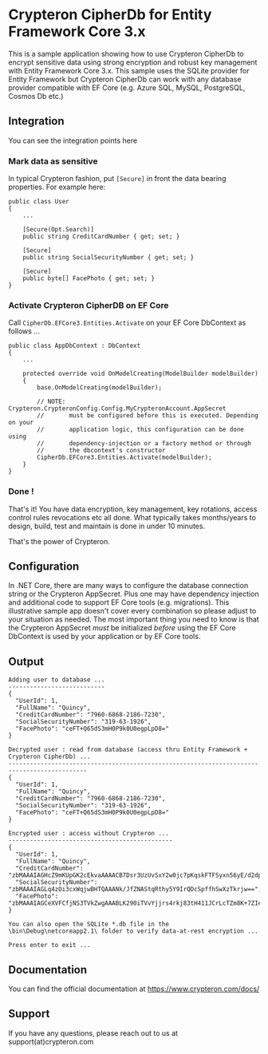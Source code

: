 ﻿# Crypteron CipherDb for Entity Framework Core 3.x

This is a sample application showing how to use Crypteron CipherDb to encrypt sensitive data using strong encryption and robust key management with Entity Framework Core 3.x. This sample uses the SQLite provider for Entity Framework but Crypteron CipherDb can work with any database provider compatible with EF Core (e.g. Azure SQL, MySQL, PostgreSQL, Cosmos Db etc.)

## Integration

You can see the integration points here

### Mark data as sensitive

In typical Crypteron fashion, put `[Secure]` in front the data bearing properties. For example here:

```
public class User
{
    ...

    [Secure(Opt.Search)]
    public string CreditCardNumber { get; set; }

    [Secure]
    public string SocialSecurityNumber { get; set; }

    [Secure]
    public byte[] FacePhoto { get; set; }
}
```

### Activate Crypteron CipherDB on EF Core

Call `CipherDb.EFCore3.Entities.Activate` on your EF Core DbContext as follows ...

```
public class AppDbContext : DbContext
{
    ...

    protected override void OnModelCreating(ModelBuilder modelBuilder)
    {
        base.OnModelCreating(modelBuilder);

        // NOTE: Crypteron.CrypteronConfig.Config.MyCrypteronAccount.AppSecret
        //       must be configured before this is executed. Depending on your 
        //       application logic, this configuration can be done using 
        //       dependency-injection or a factory method or through 
        //       the dbcontext's constructor
        CipherDb.EFCore3.Entities.Activate(modelBuilder);
    }
}
```

### Done !

That's it! You have data encryption, key management, key rotations, access control rules revocations etc all done. What typically takes months/years to design, build, test and maintain is done in under 10 minutes. 

That's the power of Crypteron.

## Configuration

In .NET Core, there are many ways to configure the database connection string or the Crypteron AppSecret. Plus one may have dependency injection and additional code to support EF Core tools (e.g. migrations). This illustrative sample app doesn't cover every combination so please adjust to your situation as needed. The most important thing you need to know is that the Crypteron AppSecret *must* be initialized *before* using the EF Core DbContext is used by your application or by EF Core tools.

## Output

```
Adding user to database ...
---------------------------
{
  "UserId": 1,
  "FullName": "Quincy",
  "CreditCardNumber": "7960-6868-2186-7230",
  "SocialSecurityNumber": "319-63-1926",
  "FacePhoto": "ceFT+Q65dS3mH0P9k0U0egpLpD8="
}

Decrypted user : read from database (access thru Entity Framework + Crypteron CipherDb) ...
--------------------------------------------------------------------------------------------
{
  "UserId": 1,
  "FullName": "Quincy",
  "CreditCardNumber": "7960-6868-2186-7230",
  "SocialSecurityNumber": "319-63-1926",
  "FacePhoto": "ceFT+Q65dS3mH0P9k0U0egpLpD8="
}

Encrypted user : access without Crypteron ...
----------------------------------------------
{
  "UserId": 1,
  "FullName": "Quincy",
  "CreditCardNumber": "zbMAAAIAGHcZ9mKUpGK2cEkvaAAAACB7Dsr3UzUvSxY2w0jc7pKqskFTFSyxn56yE/d2dpEJsTi3",
  "SocialSecurityNumber": "zbMAAAIAGLq4zOi3cxWqjwBHTQAAANk/JfZNAStqRthy5Y9IrQDcSpffhSwXzTkrjw==",
  "FacePhoto": "zbMAAAIAGCeXVFCfjNS3TVkZwgAAABLK290iTVvYjjrs4rkj83tH411JCrLcTZm8K+7ZIe5nuiyJ3w=="
}

You can also open the SQLite *.db file in the \bin\Debug\netcoreapp2.1\ folder to verify data-at-rest encryption ...

Press enter to exit ...
```

## Documentation 

You can find the official documentation at https://www.crypteron.com/docs/

## Support

If you have any questions, please reach out to us at support(at)crypteron.com